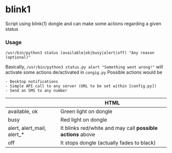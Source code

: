 # blink1
Script using blink(1) dongle and can make some actions regarding a given status

### Usage
```
/usr/bin/python3 status (available|ok|busy|alert|off) "Any reason (optional)"
```
Basically, `/usr/bin/python3 status.py alert "Something went wrong!"` will activate some actions de/activated in `congig.py`
Possible actions would be

    - Desktop notifications
    - Simple API call to any server (URL to be set within [config.py])
    - Send an SMS to any number

|                            | HTML                                                        |
|----------------------------|-------------------------------------------------------------|
| available, ok              | Green light on dongle                                       |
| busy                       | Red light on dongle                                         |
| alert, alert_mail, alert_* | It blinks red/white and may call **possible actions** above |
| off                        | It stops dongle (actually fades to black)                   |
